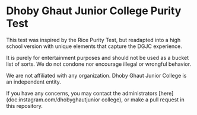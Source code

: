# Dhoby Ghaut Junior College Purity Test
This test was inspired by the Rice Purity Test, but readapted into a high school version with unique elements that capture the DGJC experience.

It is purely for entertainment purposes and should not be used as a bucket list of sorts. We do not condone nor encourage illegal or wrongful behavior.

We are not affiliated with any organization. Dhoby Ghaut Junior College is an independent entity.

If you have any concerns, you may contact the administrators [here](doc:instagram.com/dhobyghautjunior college), or make a pull request in this repository.
